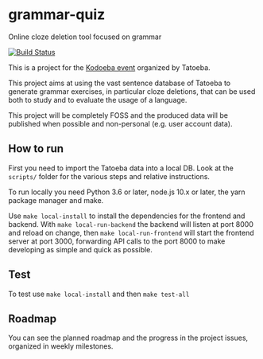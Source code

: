 # grammar-quiz
Online cloze deletion tool focused on grammar

[![Build Status](https://travis-ci.org/jacopofar/grammar-quiz.svg?branch=master)](https://travis-ci.org/jacopofar/grammar-quiz)

This is a project for the [Kodoeba event](https://blog.tatoeba.org/2020/05/announcing-kodoeba-1.html) organized
by Tatoeba.

This project aims at using the vast sentence database of Tatoeba to generate grammar exercises, in particular cloze
deletions, that can be used both to study and to evaluate the usage of a language.

This project will be completely FOSS and the produced data will be published when possible and non-personal
(e.g. user account data).


## How to run

First you need to import the Tatoeba data into a local DB. Look at the `scripts/` folder for the various steps and
relative instructions.

To run locally you need Python 3.6 or later, node.js 10.x or later, the yarn package manager and make.

Use `make local-install` to install the dependencies for the frontend and backend.
With `make local-run-backend` the backend will listen at port 8000 and reload on change, then
`make local-run-frontend` will start the frontend server at port 3000, forwarding API calls to the port 8000 to
make developing as simple and quick as possible.

## Test

To test use `make local-install` and then `make test-all`

## Roadmap

You can see the planned roadmap and the progress in the project issues, organized in weekly milestones.
